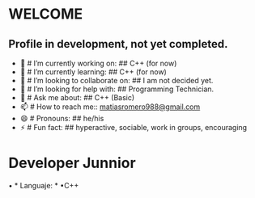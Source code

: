 # WELCOME

## Profile in development, not yet completed.

<!--
**Matthew1518/Matthew1518** is a ✨ _special_ ✨ repository because its `README.md` (this file) appears on your GitHub profile.
-->

<!-- Here are some ideas to get you started: -->

- 🔭 # I’m currently working on: ## C++ (for now)
- 🌱 # I’m currently learning: ## C++ (for now)
- 👯 # I’m looking to collaborate on: ## I am not decided yet.
- 🤔 # I’m looking for help with: ## Programming Technician.
- 💬 # Ask me about: ## C++ (Basic)
- 📫 # How to reach me:: matiasromero988@gmail.com
- 😄 # Pronouns: ## he/his
- ⚡ # Fun fact: ## hyperactive, sociable, work in groups, encouraging

# Developer Junnior

 • * Languaje: *
  •C++
